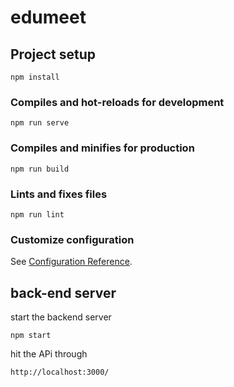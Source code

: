 # edumeet

## Project setup

```
npm install
```

### Compiles and hot-reloads for development

```
npm run serve
```

### Compiles and minifies for production

```
npm run build
```

### Lints and fixes files

```
npm run lint
```

### Customize configuration

See [Configuration Reference](https://cli.vuejs.org/config/).

## back-end server

start the backend server

```
npm start
```

hit the APi through

```
http://localhost:3000/
```
